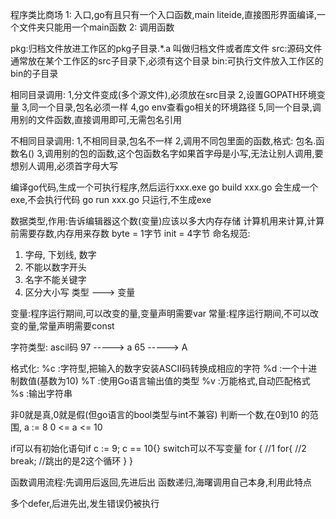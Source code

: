程序类比商场
1: 入口,go有且只有一个入口函数,main
    liteide,直接图形界面编译,一个文件夹只能用一个main函数
2: 调用函数

pkg:归档文件放进工作区的pkg子目录.*.a 叫做归档文件或者库文件
src:源码文件通常放在某个工作区的src子目录下,必须有这个目录
bin:可执行文件放入工作区的bin的子目录

相同目录调用:
1,分文件变成(多个源文件),必须放在src目录
2,设置GOPATH环境变量
3,同一个目录,包名必须一样
4,go env查看go相关的环境路径
5,同一个目录,调用别的文件函数,直接调用即可,无需包名引用

不相同目录调用:
1,不相同目录,包名不一样
2,调用不同包里面的函数,格式: 包名.函数名()
3,调用别的包的函数,这个包函数名字如果首字母是小写,无法让别人调用,要想别人调用,必须首字母大写

编译go代码,生成一个可执行程序,然后运行xxx.exe
go build xxx.go 会生成一个exe,不会执行代码
go run xxx.go   只运行,不生成exe

数据类型,作用:告诉编辑器这个数(变量)应该以多大内存存储
计算机用来计算,计算前需要存数,内存用来存数
byte = 1字节  init = 4字节 
命名规范:
1) 字母, 下划线, 数字
2) 不能以数字开头
3) 名字不能关键字
4) 区分大小写
类型     --->    变量

变量:程序运行期间,可以改变的量,变量声明需要var
常量:程序运行期间,不可以改变的量,常量声明需要const

字符类型:
ascil码
97 -----> a
65 -----> A

格式化:
%c :字符型,把输入的数字安装ASCII码转换成相应的字符
%d :一个十进制数值(基数为10)
%T :使用Go语言输出值的类型
%v :万能格式,自动匹配格式
%s :输出字符串

非0就是真,0就是假(但go语言的bool类型与int不兼容)
判断一个数,在0到10 的范围,
a := 8
0 <= a <= 10

if可以有初始化语句if c := 9; c == 10{}
switch可以不写变量
for {  //1
    for{  //2
        break;  //跳出的是2这个循环
    }
}

函数调用流程:先调用后返回,先进后出
函数递归,海曙调用自己本身,利用此特点

多个defer,后进先出,发生错误仍被执行